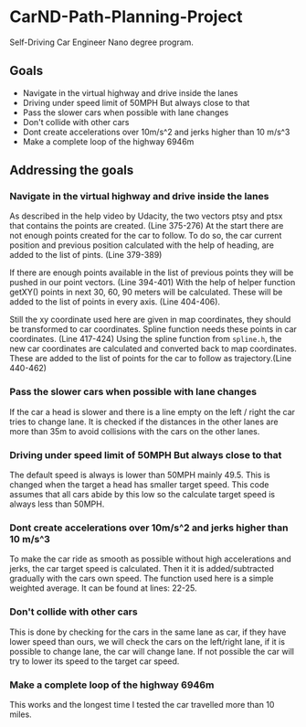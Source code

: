 # CarND-Path-Planning-Project

Self-Driving Car Engineer Nano degree program.

## Goals

- Navigate in the virtual highway and drive inside the lanes
- Driving under speed limit of 50MPH But always close to that
- Pass the slower cars when possible with lane changes
- Don't collide with other cars
- Dont create accelerations over 10m/s^2 and jerks higher than 10 m/s^3 
- Make a complete loop of the highway 6946m

## Addressing the goals

### Navigate in the virtual highway and drive inside the lanes

As described in the help video by Udacity, the two vectors ptsy and ptsx that contains the points are created. (Line 375-276) At the start there are not enough points created for the car to follow. To do so, the car current position and previous position calculated with the help of heading, are added to the list of pints. (Line 379-389)

If there are enough points available in the list of previous points they will be pushed in our point vectors. (Line 394-401) With the help of helper function getXY() points in next 30, 60, 90 meters will be calculated. These will be added to the list of points in every axis. (Line 404-406).

Still the xy coordinate used here are given in map coordinates, they should be transformed to car coordinates. Spline function needs these points in car coordinates. (Line 417-424) Using the spline function from `spline.h`, the new car coordinates are calculated and converted back to map coordinates. These are added to the list of points for the car to follow as trajectory.(Line 440-462)

### Pass the slower cars when possible with lane changes

If the car a head is slower and there is a line empty on the left / right the car tries to change lane. It is checked
if the distances in the other lanes are more than 35m to avoid collisions with the cars on the other lanes.

### Driving under speed limit of 50MPH But always close to that

The default speed is always is lower than 50MPH mainly 49.5. This is changed when the target a head has smaller target speed. This code assumes that all cars abide by this low so the calculate target speed is always less than 50MPH.

### Dont create accelerations over 10m/s^2 and jerks higher than 10 m/s^3

To make the car ride as smooth as possible without high accelerations and jerks, the car target speed is calculated. Then it it is added/subtracted gradually with the cars own speed. The function used here is a simple weighted average.
It can be found at lines: 22-25.

### Don't collide with other cars

This is done by checking for the cars in the same lane as car, if they have lower speed than ours, we will check the cars on the left/right lane, if it is possible to change lane, the car will change lane. If not possible the car will try to lower its speed to the target car speed.

### Make a complete loop of the highway 6946m

This works and the longest time I tested the car travelled more than 10 miles.